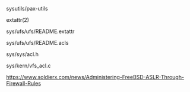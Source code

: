sysutils/pax-utils

extattr(2)

sys/ufs/ufs/README.extattr

sys/ufs/ufs/README.acls

sys/sys/acl.h

sys/kern/vfs_acl.c

https://www.soldierx.com/news/Administering-FreeBSD-ASLR-Through-Firewall-Rules